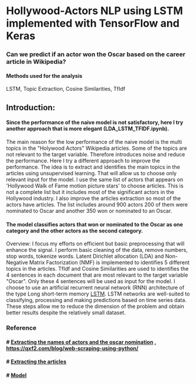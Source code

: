 # Hollywood-Actors NLP using LSTM implemented with TensorFlow and Keras
### Can we predict if an actor won the Oscar based on the career article in Wikipedia?

#### Methods used for the analysis
LSTM, Topic Extraction, Cosine Similarities, TfIdf

## Introduction:
#### Since the performance of the naive model is not satisfactory, here I try another approach that is more elegant (LDA_LSTM_TFIDF.ipynb).
The main reason for the low performance of the naive model is the multi topics in the "Holywood Actors" Wikipedia articles. Some of the topics are not relevant to the target variable. Therefore introduces noise and reduce the performance. 
Here I try a different approach to improve the performance. The idea is to extract and identifies the main topics in the articles using unsupervised learning. That will allow us to choose only relevant input for the model. 
I use the same list of actors that appears on 'Hollywood Walk of Fame motion picture stars' to choose articles. This is not a complete list but it includes most of the significant actors in the Hollywood industry. I also improve the articles extraction so most of the actors have articles. The list includes around 900 actors 200 of them were nominated to Oscar and another 350 won or nominated to an Oscar. 
#### The model classifies actors that won or nominated to the Oscar as one category and the other actors as the second category.
Overview:
I focus my efforts on efficient but basic preprocessing that will enhance the signal. 
I perform basic cleaning of the data, remove numbers, stop words, tokenize words.
Latent Dirichlet allocation (LDA) and Non-Negative Matrix Factorization (NMF) is implemented to identifies 5 different topics in the articles. 
TfIdf and Cosine Similarities are used to identifies the 4 sentences in each document that are most relevant to the target variable "Oscar". 
Only these 4 sentences will be used as input for the model. 
I choose to use an artificial recurrent neural network (RNN) architecture of the type Long short-term memory [LSTM](https://en.wikipedia.org/wiki/Long_short-term_memory). LSTM networks are well-suited to classifying, processing and making predictions based on time series data.
These steps allow me to reduce the dimension of the problem and obtain better results despite the relatively small dataset. 

 
### Reference
#### # [Extracting the names of actors and the oscar nomination](https://pypi.org/project/wikipedia/) ,  https://qxf2.com/blog/web-scraping-using-python/
#### # [Extracting the articles](https://pypi.org/project/Wikipedia-API/0.2.0/)
#### # [Model](https://github.com/udacity/deep-learning/blob/master/sentiment-rnn/Sentiment_RNN_Solution.ipynb)
